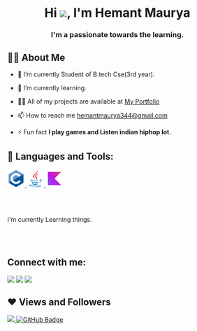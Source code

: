 

<h1 align="center">Hi <img src="https://raw.githubusercontent.com/MartinHeinz/MartinHeinz/master/wave.gif" width="30px">, I'm Hemant Maurya</h1>
<h3 align="center">I'm a passionate towards the learning.</h3>


## 🙋‍♂️ About Me

- 🔭 I’m currently Student of B.tech Cse(3rd year).

- 🌱 I’m currently learning.

- 👨‍💻 All of my projects are available at <a href="https://hemantmaurya.netlify.app/">My Portfolio</a>

- 📫 How to reach me  <a href="https://mail.google.com/mail/u/0/#inbox?compose=CllgCJfnbnNwMgJkFFTFQfRgVwZbGmzpVswTttNNpVHWVmHXGzWsMVNNLwQnSSvXVjnwdkrzqrL"> hemantmaurya344@gmail.com </a>

- ⚡ Fun fact **I play games and Listen indian hiphop lot.**

## 🚀 Languages and Tools:

<a href="https://www.cprogramming.com/" target="_blank" rel="noreferrer"> <img src="https://raw.githubusercontent.com/devicons/devicon/master/icons/c/c-original.svg" alt="c" width="40" height="40"/> </a> 
<a href="https://www.java.com/en/" > <img src="https://raw.githubusercontent.com/devicons/devicon/master/icons/java/java-original.svg" alt="java"  width="40" height="40"/> </a>
<a href="https://kotlinlang.org/" > <img src="https://raw.githubusercontent.com/devicons/devicon/master/icons/kotlin/kotlin-original.svg" alt="java"  width="40" height="40"/> </a>

</p>



<!-- [![React Badge](https://img.shields.io/badge/-React-61DBFB?style=for-the-badge&labelColor=black&logo=react&logoColor=61DBFB)](#)  [![Javascript Badge](https://img.shields.io/badge/-Javascript-F0DB4F?style=for-the-badge&labelColor=black&logo=javascript&logoColor=F0DB4F)](#) [![Typescript Badge](https://img.shields.io/badge/-Typescript-007acc?style=for-the-badge&labelColor=black&logo=typescript&logoColor=007acc)](#) [![Nodejs Badge](https://img.shields.io/badge/-Nodejs-3C873A?style=for-the-badge&labelColor=black&logo=node.js&logoColor=3C873A)](#) [![GraphQL Badge](https://img.shields.io/badge/-GraphQl-e535ab?style=for-the-badge&labelColor=black&logo=node.js&logoColor=e535ab)](#) -->
<br/>




  <br/>     I'm currently Learning things.


<br/>
<br/>

## Connect with me:
<p align="left">

<a href = "https://www.linkedin.com/in/hemantmaurya344/"><img src="https://img.icons8.com/fluent/48/000000/linkedin.png"/></a>
<a href = "https://twitter.com/mauryahemant19"><img src="https://img.icons8.com/fluent/48/000000/twitter.png"/></a>
<a href = "https://www.instagram.com/iamhemantmaurya/"><img src="https://img.icons8.com/fluent/48/000000/instagram-new.png"/></a>


</p>

## ❤ Views and Followers
<a href="https://github.com/Meghna-DAS/github-profile-views-counter">
    <img src="https://komarev.com/ghpvc/?username=hemantmaurya344">
</a>
<a href="https://github.com/hemantmaurya344?tab=followers"><img src="https://img.shields.io/github/followers/hemantmaurya344?label=Followers&style=social" alt="GitHub Badge"></a>

